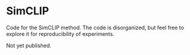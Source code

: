 # SimCLIP
Code for the SimCLIP method. The code is disorganized, but feel free to explore it for reproducibility of experiments.

Not yet published.
